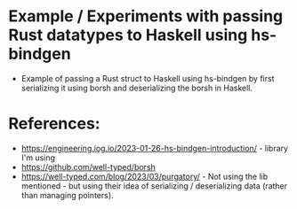 # Example / Experiments with passing Rust datatypes to Haskell using hs-bindgen
- Example of passing a Rust struct to Haskell using hs-bindgen by first serializing it using borsh and deserializing the borsh in Haskell. 

# References:
- https://engineering.iog.io/2023-01-26-hs-bindgen-introduction/ - library I'm using
- https://github.com/well-typed/borsh
- https://well-typed.com/blog/2023/03/purgatory/ - Not using the lib mentioned - but using their idea of serializing / deserializing data (rather than managing pointers).
